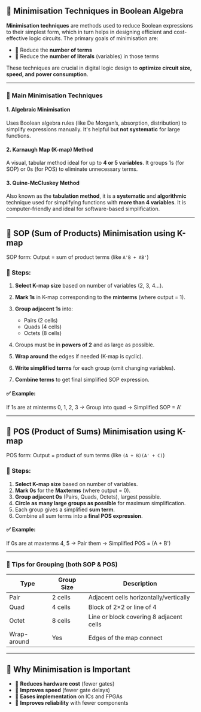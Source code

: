 
## 📘 Minimisation Techniques in Boolean Algebra

**Minimisation techniques** are methods used to reduce Boolean expressions to their simplest form, which in turn helps in designing efficient and cost-effective logic circuits. The primary goals of minimisation are:

* 🔹 Reduce the **number of terms**
* 🔹 Reduce the **number of literals** (variables) in those terms

These techniques are crucial in digital logic design to **optimize circuit size, speed, and power consumption**.

---

### 🔧 Main Minimisation Techniques

#### 1. **Algebraic Minimisation**

Uses Boolean algebra rules (like De Morgan’s, absorption, distribution) to simplify expressions manually. It's helpful but **not systematic** for large functions.

#### 2. **Karnaugh Map (K-map) Method**

A visual, tabular method ideal for up to **4 or 5 variables**. It groups 1s (for SOP) or 0s (for POS) to eliminate unnecessary terms.

#### 3. **Quine-McCluskey Method**

Also known as the **tabulation method**, it is a **systematic** and **algorithmic** technique used for simplifying functions with **more than 4 variables**. It is computer-friendly and ideal for software-based simplification.

---

## 🔸 SOP (Sum of Products) Minimisation using K-map

SOP form: Output = sum of product terms (like `A'B + AB'`)

### 📝 Steps:

1. **Select K-map size** based on number of variables (2, 3, 4…).
2. **Mark 1s** in K-map corresponding to the **minterms** (where output = 1).
3. **Group adjacent 1s** into:

   * Pairs (2 cells)
   * Quads (4 cells)
   * Octets (8 cells)
4. Groups must be in **powers of 2** and as large as possible.
5. **Wrap around** the edges if needed (K-map is cyclic).
6. **Write simplified terms** for each group (omit changing variables).
7. **Combine terms** to get final simplified SOP expression.

#### ✅ Example:

If 1s are at minterms 0, 1, 2, 3
→ Group into quad → Simplified SOP = A'

---

## 🔸 POS (Product of Sums) Minimisation using K-map

POS form: Output = product of sum terms (like `(A + B)(A' + C)`)

### 📝 Steps:

1. **Select K-map size** based on number of variables.
2. **Mark 0s** for the **Maxterms** (where output = 0).
3. **Group adjacent 0s** (Pairs, Quads, Octets), largest possible.
4. **Circle as many large groups as possible** for maximum simplification.
5. Each group gives a simplified **sum term**.
6. Combine all sum terms into a **final POS expression**.

#### ✅ Example:

If 0s are at maxterms 4, 5
→ Pair them → Simplified POS = (A + B')

---

### 🔁 Tips for Grouping (both SOP & POS)

| Type        | Group Size | Description                             |
| ----------- | ---------- | --------------------------------------- |
| Pair        | 2 cells    | Adjacent cells horizontally/vertically  |
| Quad        | 4 cells    | Block of 2×2 or line of 4               |
| Octet       | 8 cells    | Line or block covering 8 adjacent cells |
| Wrap-around | Yes        | Edges of the map connect                |

---

## 🧠 Why Minimisation is Important

* 🔹 **Reduces hardware cost** (fewer gates)
* 🔹 **Improves speed** (fewer gate delays)
* 🔹 **Eases implementation** on ICs and FPGAs
* 🔹 **Improves reliability** with fewer components
